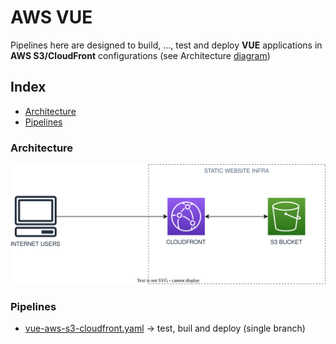 
# AWS VUE

Pipelines here are designed to build, ...,  test and  deploy **VUE** applications in
**AWS S3/CloudFront** configurations (see Architecture [diagram](#architecture))

## Index

- [Architecture](#architecture)
- [Pipelines](#pipelines)

### Architecture

![Architecture Diagram](/svg/front/aws-s3-cloudfront.svg)

### Pipelines

- [vue-aws-s3-cloudfront.yaml](./vue-aws-s3-cloudfront.yaml) ->
  test, buil and deploy (single branch)
